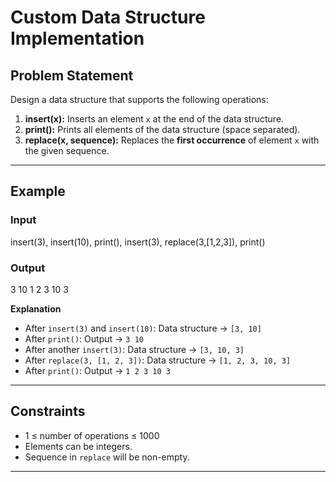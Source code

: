 # Custom Data Structure Implementation

## Problem Statement
Design a data structure that supports the following operations:

1. **insert(x):** Inserts an element `x` at the end of the data structure.  
2. **print():** Prints all elements of the data structure (space separated).  
3. **replace(x, sequence):** Replaces the **first occurrence** of element `x` with the given sequence.

---

## Example

### Input

insert(3), insert(10), print(), insert(3), replace(3,[1,2,3]), print()


### Output

3 10
1 2 3 10 3


**Explanation**  
- After `insert(3)` and `insert(10)`: Data structure → `[3, 10]`  
- After `print()`: Output → `3 10`  
- After another `insert(3)`: Data structure → `[3, 10, 3]`  
- After `replace(3, [1, 2, 3])`: Data structure → `[1, 2, 3, 10, 3]`  
- After `print()`: Output → `1 2 3 10 3`  

---

## Constraints
- 1 ≤ number of operations ≤ 1000  
- Elements can be integers.  
- Sequence in `replace` will be non-empty.  

---
